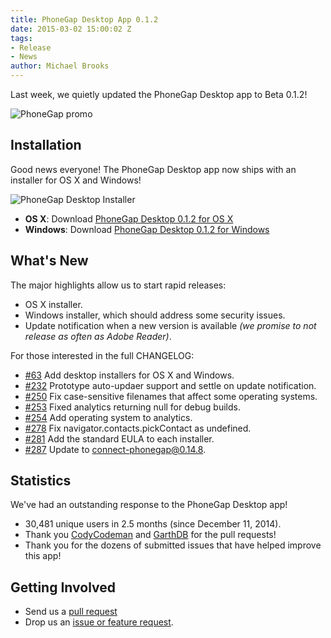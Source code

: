 ```yaml
---
title: PhoneGap Desktop App 0.1.2
date: 2015-03-02 15:00:02 Z
tags:
- Release
- News
author: Michael Brooks
---
```


Last week, we quietly updated the PhoneGap Desktop app to Beta 0.1.2!

![PhoneGap promo](/blog/uploads/2014-12/promo.png)

## Installation

Good news everyone! The PhoneGap Desktop app now ships with an installer for OS X and Windows!

![PhoneGap Desktop Installer](/blog/uploads/2015-03/installer.png)

- __OS X__: Download [PhoneGap Desktop 0.1.2 for OS X](https://github.com/phonegap/phonegap-app-desktop/releases/download/0.1.2/PhoneGapDesktop.dmg)
- __Windows__: Download [PhoneGap Desktop 0.1.2 for Windows](https://github.com/phonegap/phonegap-app-desktop/releases/download/0.1.2/PhoneGapSetup.exe)

## What's New

The major highlights allow us to start rapid releases:

- OS X installer.
- Windows installer, which should address some security issues.
- Update notification when a new version is available _(we promise to not release as often as Adobe Reader)_.

For those interested in the full CHANGELOG:

- [#63](https://github.com/phonegap/phonegap-app-desktop/issues/63) Add desktop installers for OS X and Windows.
- [#232](https://github.com/phonegap/phonegap-app-desktop/issues/232) Prototype auto-updaer support and settle on update notification.
- [#250](https://github.com/phonegap/phonegap-app-desktop/pull/250) Fix case-sensitive filenames that affect some operating systems.
- [#253](https://github.com/phonegap/phonegap-app-desktop/issues/253) Fixed analytics returning null for debug builds.
- [#254](https://github.com/phonegap/phonegap-app-desktop/issues/254) Add operating system to analytics.
- [#278](https://github.com/phonegap/phonegap-app-desktop/issues/278) Fix navigator.contacts.pickContact as undefined.
- [#281](https://github.com/phonegap/phonegap-app-desktop/issues/281) Add the standard EULA to each installer.
- [#287](https://github.com/phonegap/phonegap-app-desktop/issues/287) Update to connect-phonegap@0.14.8.

## Statistics

We've had an outstanding response to the PhoneGap Desktop app!

- 30,481 unique users in 2.5 months (since December 11, 2014).
- Thank you [CodyCodeman](https://github.com/CodyCodeman) and [GarthDB](https://github.com/GarthDB) for the pull requests!
- Thank you for the dozens of submitted issues that have helped improve this app!

## Getting Involved

- Send us a [pull request](https://github.com/phonegap/phonegap-app-desktop)
- Drop us an [issue or feature request](https://github.com/phonegap/phonegap-app-desktop/issues).
